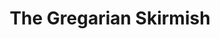---
title:  "The Gregarian Skirmish"
team: "Rayaan Sheik | Mithun Murali | Zuha Asif | Annapurna Garimella"
tags: AR Mobile Unity

video_provider: "youtube"
video_id:

header:
    teaser: /assets/img/projects/2022/course_project_image3.png

overview: The Gregarian Skirmish is a 2 player marker-based AR game. The game follows a storyline where the two war chiefs (Player 1 & Player 2) from the planet of Gregaria set out in search of a mystic energy source. The war chiefs found out that the one who acquires the mystic energy source will become the supreme commander of Gregaria. So they fight with each other using the army that is given to them. The winner will acquire the mystic energy source. The game is designed based on proximity sensing between different image targets and image target recognition. Players are given a set of cards and each time a card is placed the character pops up and interacts with the opponent’s character. Each win will reward the player with a hexagonal card. The objective of the game is to unlock a magical object by winning 6 hexagonal cards. These 6 hexagonal cards will be used to form an enclosure around the target card which unlocks the mystic energy source.


project-link: 

active: "yes"
type: "course"
year: "2022"

---